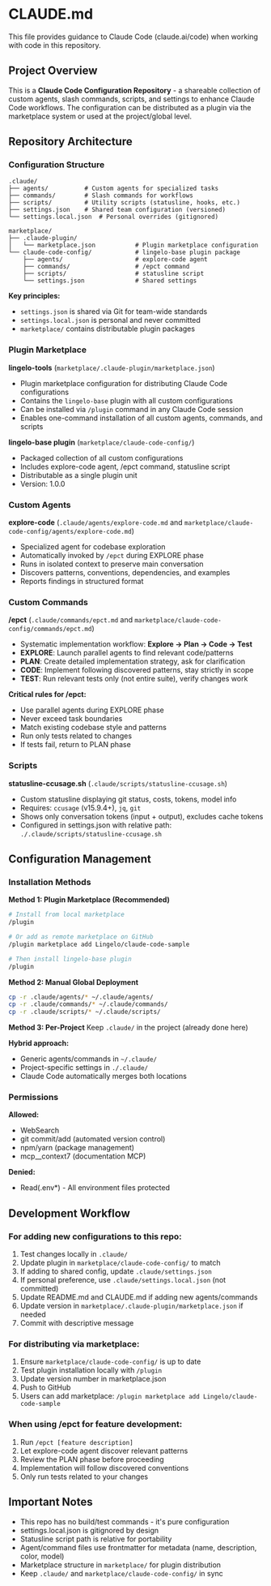 # CLAUDE.md

This file provides guidance to Claude Code (claude.ai/code) when working with code in this repository.

## Project Overview

This is a **Claude Code Configuration Repository** - a shareable collection of custom agents, slash commands, scripts, and settings to enhance Claude Code workflows. The configuration can be distributed as a plugin via the marketplace system or used at the project/global level.

## Repository Architecture

### Configuration Structure

```
.claude/
├── agents/          # Custom agents for specialized tasks
├── commands/        # Slash commands for workflows
├── scripts/         # Utility scripts (statusline, hooks, etc.)
├── settings.json    # Shared team configuration (versioned)
└── settings.local.json  # Personal overrides (gitignored)

marketplace/
├── .claude-plugin/
│   └── marketplace.json           # Plugin marketplace configuration
└── claude-code-config/            # lingelo-base plugin package
    ├── agents/                    # explore-code agent
    ├── commands/                  # /epct command
    ├── scripts/                   # statusline script
    └── settings.json              # Shared settings
```

**Key principles:**
- `settings.json` is shared via Git for team-wide standards
- `settings.local.json` is personal and never committed
- `marketplace/` contains distributable plugin packages

### Plugin Marketplace

**lingelo-tools** (`marketplace/.claude-plugin/marketplace.json`)
- Plugin marketplace configuration for distributing Claude Code configurations
- Contains the `lingelo-base` plugin with all custom configurations
- Can be installed via `/plugin` command in any Claude Code session
- Enables one-command installation of all custom agents, commands, and scripts

**lingelo-base plugin** (`marketplace/claude-code-config/`)
- Packaged collection of all custom configurations
- Includes explore-code agent, /epct command, statusline script
- Distributable as a single plugin unit
- Version: 1.0.0

### Custom Agents

**explore-code** (`.claude/agents/explore-code.md` and `marketplace/claude-code-config/agents/explore-code.md`)
- Specialized agent for codebase exploration
- Automatically invoked by `/epct` during EXPLORE phase
- Runs in isolated context to preserve main conversation
- Discovers patterns, conventions, dependencies, and examples
- Reports findings in structured format

### Custom Commands

**/epct** (`.claude/commands/epct.md` and `marketplace/claude-code-config/commands/epct.md`)
- Systematic implementation workflow: **Explore → Plan → Code → Test**
- **EXPLORE**: Launch parallel agents to find relevant code/patterns
- **PLAN**: Create detailed implementation strategy, ask for clarification
- **CODE**: Implement following discovered patterns, stay strictly in scope
- **TEST**: Run relevant tests only (not entire suite), verify changes work

**Critical rules for /epct:**
- Use parallel agents during EXPLORE phase
- Never exceed task boundaries
- Match existing codebase style and patterns
- Run only tests related to changes
- If tests fail, return to PLAN phase

### Scripts

**statusline-ccusage.sh** (`.claude/scripts/statusline-ccusage.sh`)
- Custom statusline displaying git status, costs, tokens, model info
- Requires: `ccusage` (v15.9.4+), `jq`, `git`
- Shows only conversation tokens (input + output), excludes cache tokens
- Configured in settings.json with relative path: `./.claude/scripts/statusline-ccusage.sh`

## Configuration Management

### Installation Methods

**Method 1: Plugin Marketplace (Recommended)**
```bash
# Install from local marketplace
/plugin

# Or add as remote marketplace on GitHub
/plugin marketplace add Lingelo/claude-code-sample

# Then install lingelo-base plugin
/plugin
```

**Method 2: Manual Global Deployment**
```bash
cp -r .claude/agents/* ~/.claude/agents/
cp -r .claude/commands/* ~/.claude/commands/
cp -r .claude/scripts/* ~/.claude/scripts/
```

**Method 3: Per-Project**
Keep `.claude/` in the project (already done here)

**Hybrid approach:**
- Generic agents/commands in `~/.claude/`
- Project-specific settings in `./.claude/`
- Claude Code automatically merges both locations

### Permissions

**Allowed:**
- WebSearch
- git commit/add (automated version control)
- npm/yarn (package management)
- mcp__context7 (documentation MCP)

**Denied:**
- Read(.env*) - All environment files protected

## Development Workflow

### For adding new configurations to this repo:

1. Test changes locally in `.claude/`
2. Update plugin in `marketplace/claude-code-config/` to match
3. If adding to shared config, update `.claude/settings.json`
4. If personal preference, use `.claude/settings.local.json` (not committed)
5. Update README.md and CLAUDE.md if adding new agents/commands
6. Update version in `marketplace/.claude-plugin/marketplace.json` if needed
7. Commit with descriptive message

### For distributing via marketplace:

1. Ensure `marketplace/claude-code-config/` is up to date
2. Test plugin installation locally with `/plugin`
3. Update version number in marketplace.json
4. Push to GitHub
5. Users can add marketplace: `/plugin marketplace add Lingelo/claude-code-sample`

### When using /epct for feature development:

1. Run `/epct [feature description]`
2. Let explore-code agent discover relevant patterns
3. Review the PLAN phase before proceeding
4. Implementation will follow discovered conventions
5. Only run tests related to your changes

## Important Notes

- This repo has no build/test commands - it's pure configuration
- settings.local.json is gitignored by design
- Statusline script path is relative for portability
- Agent/command files use frontmatter for metadata (name, description, color, model)
- Marketplace structure in `marketplace/` for plugin distribution
- Keep `.claude/` and `marketplace/claude-code-config/` in sync
